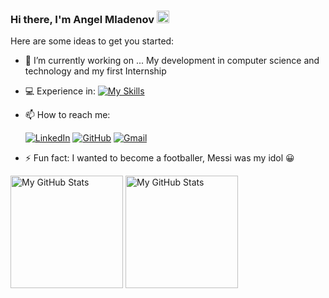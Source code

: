 ### Hi there, I'm Angel Mladenov <img src="https://media.giphy.com/media/hvRJCLFzcasrR4ia7z/giphy.gif" width="20px">


Here are some ideas to get you started:

- 🔭 I’m currently working on ... Мy development in computer science and technology and my first Internship

- 💻 Experience in: 
[![My Skills](https://skillicons.dev/icons?i=java,spring,js,mysql,cs,dotnet,html,css,wordpress)](https://skillicons.dev)
 
- 📫 How to reach me:

  [![LinkedIn](https://img.shields.io/badge/-LinkedIn-0e76a8?style=flat-square&logo=Linkedin&logoColor=white)](https://www.linkedin.com/in/angel-mladenov-8aa447181/)
  [![GitHub](https://img.shields.io/badge/-Github-000000?style=flat-square&logo=Github&logoColor=white)](https://github.com/velk20)
  [![Gmail](https://img.shields.io/badge/Gmail-D14836?style=flat-square&logo=gmail&logoColor=white)](mailto:angelmladenov3@gmail.com)

- ⚡ Fun fact: I wanted to become a footballer, Messi was my idol 😀

<p>
<!-- <summary>:zap: GitHub Stats</summary> -->
  <img height="180em" alt="My GitHub Stats" src="https://github-readme-stats.vercel.app/api?username=velk20&show_icons=true&bg_color=00000000&hide_border=true&text_color=3498db&&count_private=true&include_all_commits=true" />

  <img height="180em" alt="My GitHub Stats" src="https://github-readme-stats.vercel.app/api/top-langs/?username=velk20&langs_count=8&layout=compact&hide_border=true&bg_color=00000000&text_color=3498db&&count_private=true&include_all_commits=true" />
</p>
